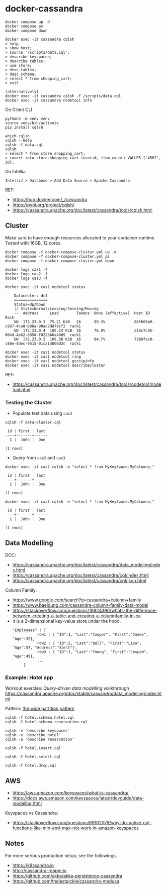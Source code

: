 # docker-cassandra

```
docker compose up -d
docker compose ps
docker compose down

docker exec -it cassandra cqlsh
> help
> show host;
> source '/scripts/data.cql';
> describe keyspaces;
> describe tables;
> use store;
> desc tables;
> desc schema;
> select * from shopping_cart;
> exit

(alternatively)
docker exec -it cassandra cqlsh -f /scripts/data.cql
docker exec -it cassandra nodetool info
```

On Client CLI
```
python3 -m venv venv
source venv/bin/activate
pip install cqlsh

which cqlsh
cqlsh --help
cqlsh -f data.cql
cqlsh
> select * from store.shopping_cart;
> insert into store.shopping_cart (userid, item_count) VALUES ('4567', 20);
```

On IntelliJ
```
IntelliJ > Database > Add Data Source > Apache Cassandra
```

REF:
- https://hub.docker.com/_/cassandra
- https://pypi.org/project/cqlsh/
- https://cassandra.apache.org/doc/latest/cassandra/tools/cqlsh.html

## Cluster

Make sure to have enough resources allocated to your container runtime. Tested with 16GB, 12 cores.

```
docker compose -f docker-compose-cluster.yml up -d
docker compose -f docker-compose-cluster.yml ps
docker compose -f docker-compose-cluster.yml down

docker logs cas1 -f
docker logs cas2 -f
docker logs cas3 -f
```

```
docker exec -it cas1 nodetool status

    Datacenter: dc1
    ===============
    Status=Up/Down
    |/ State=Normal/Leaving/Joining/Moving
    --  Address     Load        Tokens  Owns (effective)  Host ID                               Rack
    UN  172.23.0.3  75.21 KiB   16      59.3%             86fb09a9-c987-4ce8-b96a-90ad7dd79cf2  rack1
    UN  172.23.0.4  109.23 KiB  16      76.0%             a14c7c45-064d-4a62-885d-f0223b0a40d9  rack1
    UN  172.23.0.2  109.38 KiB  16      64.7%             72b9fac8-c80e-4dec-9615-01ca14006d3c  rack1
```

```
docker exec -it cas1 nodetool status
docker exec -it cas1 nodetool ring
docker exec -it cas1 nodetool gossipinfo
docker exec -it cas1 nodetool describecluster
```

REF:
- https://cassandra.apache.org/doc/latest/cassandra/tools/nodetool/nodetool.html

### Testing the Cluster

- Populate test data using `cas1`
```
cqlsh -f data-cluster.cql

 id | first | last
----+-------+------
  1 |  John |  Doe

(1 rows)
```

- Query from `cas2` and `cas3`
```
docker exec -it cas2 cqlsh -e "select * from MyKeySpace.MyColumns;"

 id | first | last
----+-------+------
  1 |  John |  Doe

(1 rows)

docker exec -it cas3 cqlsh -e "select * from MyKeySpace.MyColumns;"

 id | first | last
----+-------+------
  1 |  John |  Doe

(1 rows)
```

## Data Modelling

DOC:
- https://cassandra.apache.org/doc/latest/cassandra/data_modeling/index.html
- https://cassandra.apache.org/doc/latest/cassandra/cql/index.html
- https://cassandra.apache.org/doc/latest/cassandra/cql/json.html

Column Family:
- https://www.google.com/search?q=cassandra+column+family
- https://www.baeldung.com/cassandra-column-family-data-model
- https://stackoverflow.com/questions/18824390/whats-the-difference-between-creating-a-table-and-creating-a-columnfamily-in-ca
- It is a 2-dimensional key-value store under the hood.
    ```
    "Employees" : {
               row1 : { "ID":1, "Last":"Cooper", "First":"James", "Age":32},
               row2 : { "ID":2, "Last":"Bell", "First":"Lisa", "Age":57, "Address":"Earth"},
               row3 : { "ID":3, "Last":"Young", "First":"Jospeh", "Age":45},
               ...
         }
    ```

### Example: Hotel app

Workout exercise: _Query-driven data modelling_ walkthrough https://cassandra.apache.org/doc/stable/cassandra/data_modeling/index.html

Pattern: [the wide partition pattern](https://cassandra.apache.org/doc/stable/cassandra/data_modeling/data_modeling_logical.html#patterns-and-anti-patterns)

```
cqlsh -f hotel.schema.hotel.cql
cqlsh -f hotel.schema.reservation.cql
```

```
cqlsh -e 'describe keyspaces'
cqlsh -e 'describe hotel'
cqlsh -e 'describe reservation'
```

```
cqlsh -f hotel.insert.cql
```

```
cqlsh -f hotel.select.cql
```

```
cqlsh -f hotel.drop.cql
```

## AWS
- https://aws.amazon.com/keyspaces/what-is-cassandra/
- https://docs.aws.amazon.com/keyspaces/latest/devguide/data-modeling.html

Keyspaces vs Cassandra:
- https://stackoverflow.com/questions/69102079/why-do-native-cql-functions-like-min-and-max-not-work-in-amazon-keyspaces

## Notes

For more serious production setup, see the followings.
- https://k8ssandra.io
- http://cassandra-reaper.io
- https://github.com/akka/akka-persistence-cassandra
- https://github.com/thelastpickle/cassandra-medusa
